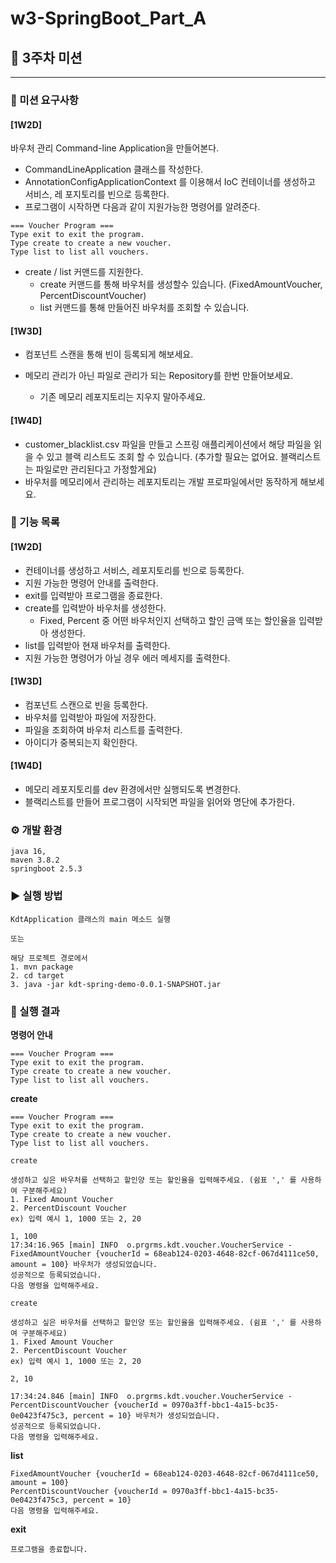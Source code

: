 # w3-SpringBoot_Part_A

## 🚀 3주차 미션

---

### 📌 미션 요구사항

#### [1W2D]

바우처 관리 Command-line Application을 만들어본다.

- CommandLineApplication 클래스를 작성한다.
- AnnotationConfigApplicationContext 를 이용해서 IoC 컨테이너를 생성하고 서비스, 레 포지토리를 빈으로 등록한다.
- 프로그램이 시작하면 다음과 같이 지원가능한 명령어를 알려준다.

```
=== Voucher Program ===
Type exit to exit the program.
Type create to create a new voucher.
Type list to list all vouchers.
```

- create / list 커맨드를 지원한다.
    - create 커맨드를 통해 바우처를 생성할수 있습니다. (FixedAmountVoucher, PercentDiscountVoucher)
    - list 커맨드를 통해 만들어진 바우처를 조회할 수 있습니다.


#### [1W3D]
- 컴포넌트 스캔을 통해 빈이 등록되게 해보세요.

- 메모리 관리가 아닌 파일로 관리가 되는 Repository를 한번 만들어보세요.
    - 기존 메모리 레포지토리는 지우지 말아주세요.

#### [1W4D]

- customer_blacklist.csv 파일을 만들고 스프링 애플리케이션에서 해당 파일을 읽을 수 있고 블랙 리스트도 조회 할 수 있습니다. (추가할 필요는 없어요. 블랙리스트는 파일로만 관리된다고 가정할게요)
- 바우처를 메모리에서 관리하는 레포지토리는 개발 프로파일에서만 동작하게 해보세요.

### 📝 기능 목록

#### [1W2D]

- 컨테이너를 생성하고 서비스, 레포지토리를 빈으로 등록한다.
- 지원 가능한 명령어 안내를 출력한다.
- exit를 입력받아 프로그램을 종료한다.
- create를 입력받아 바우처를 생성한다.
    - Fixed, Percent 중 어떤 바우처인지 선택하고 할인 금액 또는 할인율을 입력받아 생성한다.
- list를 입력받아 현재 바우처를 출력한다.
- 지원 가능한 명령어가 아닐 경우 에러 메세지를 출력한다.

#### [1W3D]

- 컴포넌트 스캔으로 빈을 등록한다.
- 바우처를 입력받아 파일에 저장한다.
- 파일을 조회하여 바우처 리스트를 출력한다.
- 아이디가 중복되는지 확인한다.

#### [1W4D]

- 메모리 레포지토리를 dev 환경에서만 실행되도록 변경한다.
- 블랙리스트를 만들어 프로그램이 시작되면 파일을 읽어와 명단에 추가한다.

### ⚙ 개발 환경

```
java 16, 
maven 3.8.2
springboot 2.5.3
```

### ▶ 실행 방법

```shell
KdtApplication 클래스의 main 메소드 실행

또는

해당 프로젝트 경로에서
1. mvn package
2. cd target
3. java -jar kdt-spring-demo-0.0.1-SNAPSHOT.jar 
```

### 📄 실행 결과

**명령어 안내**

```
=== Voucher Program ===
Type exit to exit the program.
Type create to create a new voucher.
Type list to list all vouchers.
```

**create**

```
=== Voucher Program ===
Type exit to exit the program.
Type create to create a new voucher.
Type list to list all vouchers.

create

생성하고 싶은 바우처를 선택하고 할인양 또는 할인율을 입력해주세요. (쉼표 ',' 를 사용하여 구분해주세요)
1. Fixed Amount Voucher
2. PercentDiscount Voucher
ex) 입력 예시 1, 1000 또는 2, 20

1, 100
17:34:16.965 [main] INFO  o.prgrms.kdt.voucher.VoucherService - FixedAmountVoucher {voucherId = 68eab124-0203-4648-82cf-067d4111ce50, amount = 100} 바우처가 생성되었습니다.
성공적으로 등록되었습니다.
다음 명령을 입력해주세요.

create

생성하고 싶은 바우처를 선택하고 할인양 또는 할인율을 입력해주세요. (쉼표 ',' 를 사용하여 구분해주세요)
1. Fixed Amount Voucher
2. PercentDiscount Voucher
ex) 입력 예시 1, 1000 또는 2, 20

2, 10

17:34:24.846 [main] INFO  o.prgrms.kdt.voucher.VoucherService - PercentDiscountVoucher {voucherId = 0970a3ff-bbc1-4a15-bc35-0e0423f475c3, percent = 10} 바우처가 생성되었습니다.
성공적으로 등록되었습니다.
다음 명령을 입력해주세요.
```

**list**

```
FixedAmountVoucher {voucherId = 68eab124-0203-4648-82cf-067d4111ce50, amount = 100}
PercentDiscountVoucher {voucherId = 0970a3ff-bbc1-4a15-bc35-0e0423f475c3, percent = 10}
다음 명령을 입력해주세요.
```

**exit**

```
프로그램을 종료합니다.
```